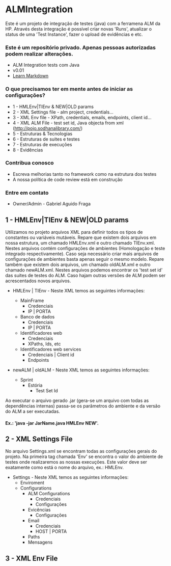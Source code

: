 # ALMIntegration #

Este é um projeto de integração de testes (java) com a ferramena ALM da HP. Através desta integração é possível criar novas 'Runs', 
atualizar o status de uma 'Test Instance', fazer o upload de evidências e etc.

### Este é um repositório privado. Apenas pessoas autorizadas podem realizar alterações. ###

* ALM Integration tests com Java
* v0.01
* [Learn Markdown](https://bitbucket.org/tutorials/markdowndemo)

### O que precisamos ter em mente antes de iniciar as configurações? ###

* 1 - HMLEnv|TIEnv & NEW|OLD params
* 2 - XML Settings file - alm project, credentials...
* 3 - XML Env file - XPath, credentials, emails, endpoints, client id...
* 4 - XML ALM File - test set id, Java objecta from xml (http://pojo.sodhanalibrary.com/)
* 5 - Estruturas & Tecnologias
* 6 - Estruturas de suites e testes
* 7 - Estruturas de execuções
* 8 - Evidências

### Contribua conosco ###

* Escreva melhorias tanto no framework como na estrutura dos testes
* A nossa política de code review está em construção

### Entre em contato ###

* Owner/Admin - Gabriel Aguido Fraga

## 1 - HMLEnv|TIEnv & NEW|OLD params ##

Utilizamos no projeto arquivos XML para definir todos os tipos de constantes ou variáveis mutáveis. 
Repare que existem dois arquivos em nossa estrutura, um chamado HMLEnv.xml e outro chamado TIEnv.xml. Nestes arquivos
contém configurações de ambientes (Homologação e teste integrado respectivamente). Caso seja necessário criar mais 
arquivos de configurações de ambientes basta apenas seguir o mesmo modelo.
Repare também que existem dois arquivos, um chamado oldALM.xml e outro chamado newALM.xml. Nestes arquivos podemos 
encontrar os 'test set id' das suites de testes do ALM. Caso hajam outras versões de ALM podem ser acrescentados
novos arquivos.

- HMLEnv | TIEnv - Neste XML temos as seguintes informações:
	- MainFrame
		- Credenciais
		- IP | PORTA
	- Banco de dados
		- Credenciais
		- IP | PORTA
	- Identificadores web
		- Credenciais
		- XPaths, Ids, etc
	- Identificadores web services
		- Credenciais | Client id
		- Endpoints
		
- newALM | oldALM - Neste XML temos as seguintes informações:
	-  Sprint
		- Estória
			- Test Set Id
			
Ao executar o arquivo gerado .jar (gera-se um arquivo com todas as dependências internas) passa-se os parâmetros do ambiente e da 
versão do ALM a ser executadas.
#### Ex.: 'java -jar JarName.java HMLEnv NEW'. ####
			
## 2 - XML Settings File ##

No arquivo Settings.xml se encontram todas as configurações gerais do projeto. Na primeira tag chamada 'Env' se encontra o valor do 
ambiente de testes onde realizaremos as nossas execuções. Este valor deve ser exatamente como está o nome do arquivo, ex.: HMLEnv.

- Settings - Neste XML temos as seguintes informações:
	- Enviroment
	- Configurations
		- ALM Configurations
			- Credenciais
			- Configurações
		- Evicências
			- Configurações
		- Email
			- Credenciais
			- HOST | PORTA
		- Paths
		- Mensagens

## 3 - XML Env File ##

